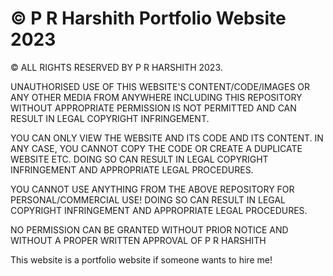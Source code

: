 # © P R Harshith Portfolio Website 2023

© ALL RIGHTS RESERVED BY P R HARSHITH 2023. 

UNAUTHORISED USE OF THIS WEBSITE'S CONTENT/CODE/IMAGES OR ANY OTHER MEDIA FROM ANYWHERE INCLUDING THIS REPOSITORY WITHOUT APPROPRIATE PERMISSION IS NOT PERMITTED
AND CAN RESULT IN LEGAL COPYRIGHT INFRINGEMENT.

YOU CAN ONLY VIEW THE WEBSITE AND ITS CODE AND ITS CONTENT. IN ANY CASE, YOU CANNOT COPY THE CODE OR CREATE A DUPLICATE WEBSITE ETC.
DOING SO CAN RESULT IN LEGAL COPYRIGHT INFRINGEMENT AND APPROPRIATE LEGAL PROCEDURES.

YOU CANNOT USE ANYTHING FROM THE ABOVE REPOSITORY FOR PERSONAL/COMMERCIAL USE! DOING SO CAN RESULT IN LEGAL COPYRIGHT INFRINGEMENT AND APPROPRIATE LEGAL PROCEDURES.


NO PERMISSION CAN BE GRANTED WITHOUT PRIOR NOTICE AND WITHOUT A PROPER WRITTEN APPROVAL OF P R HARSHITH

This website is a portfolio website if someone wants to hire me!
